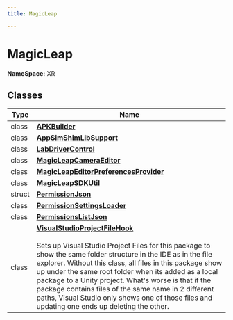 ```yaml
---
title: MagicLeap

---
```


# MagicLeap



**NameSpace:** 
XR 



## Classes

| Type               | Name           |
| -------------- | -------------- |
| class | **[APKBuilder](/unity-api/api/UnityEditor.XR.MagicLeap/APKBuilder/UnityEditor.XR.MagicLeap.APKBuilder.md)**  |
| class | **[AppSimShimLibSupport](/unity-api/api/UnityEditor.XR.MagicLeap/UnityEditor.XR.MagicLeap.AppSimShimLibSupport.md)**  |
| class | **[LabDriverControl](/unity-api/api/UnityEditor.XR.MagicLeap/LabDriverControl/UnityEditor.XR.MagicLeap.LabDriverControl.md)**  |
| class | **[MagicLeapCameraEditor](/unity-api/api/UnityEditor.XR.MagicLeap/UnityEditor.XR.MagicLeap.MagicLeapCameraEditor.md)**  |
| class | **[MagicLeapEditorPreferencesProvider](/unity-api/api/UnityEditor.XR.MagicLeap/UnityEditor.XR.MagicLeap.MagicLeapEditorPreferencesProvider.md)**  |
| class | **[MagicLeapSDKUtil](/unity-api/api/UnityEditor.XR.MagicLeap/MagicLeapSDKUtil/UnityEditor.XR.MagicLeap.MagicLeapSDKUtil.md)**  |
| struct | **[PermissionJson](/unity-api/api/UnityEditor.XR.MagicLeap/UnityEditor.XR.MagicLeap.PermissionJson.md)**  |
| class | **[PermissionSettingsLoader](/unity-api/api/UnityEditor.XR.MagicLeap/UnityEditor.XR.MagicLeap.PermissionSettingsLoader.md)**  |
| class | **[PermissionsListJson](/unity-api/api/UnityEditor.XR.MagicLeap/UnityEditor.XR.MagicLeap.PermissionsListJson.md)**  |
| class | **[VisualStudioProjectFileHook](/unity-api/api/UnityEditor.XR.MagicLeap/VisualStudioProjectFileHook/UnityEditor.XR.MagicLeap.VisualStudioProjectFileHook.md)** <br></br>Sets up Visual Studio Project Files for this package to show the same folder structure in the IDE as in the file explorer. Without this class, all files in this package show up under the same root folder when its added as a local package to a Unity project. What's worse is that if the package contains files of the same name in 2 different paths, Visual Studio only shows one of those files and updating one ends up deleting the other.  |







